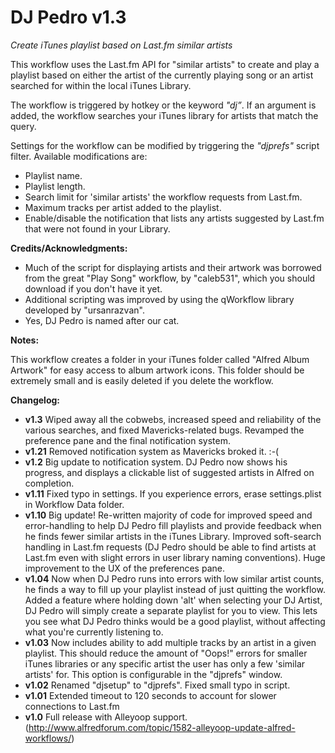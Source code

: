 DJ Pedro v1.3
=============

*Create iTunes playlist based on Last.fm similar artists*
 
This workflow uses the Last.fm API for "similar artists" to create and play a playlist based on either the artist of the currently playing song or an artist searched for within the local iTunes Library.
  
The workflow is triggered by hotkey or the keyword *"dj”*. If an argument is added, the workflow searches your iTunes library for artists that match the query.
 

Settings for the workflow can be modified by triggering the *"djprefs"* script filter. Available modifications are:
- Playlist name.
- Playlist length.
- Search limit for 'similar artists' the workflow requests from Last.fm.
- Maximum tracks per artist added to the playlist.
- Enable/disable the notification that lists any artists suggested by Last.fm that were not found in your Library.

**Credits/Acknowledgments:**

- Much of the script for displaying artists and their artwork was borrowed from the great "Play Song" workflow, by "caleb531", which you should download if you don't have it yet. 
- Additional scripting was improved by using the qWorkflow library developed by "ursanrazvan".
- Yes, DJ Pedro is named after our cat.
 
**Notes:**

This workflow creates a folder in your iTunes folder called "Alfred Album Artwork" for easy access to album artwork icons. This folder should be extremely small and is easily deleted if you delete the workflow.
 
**Changelog:**
- **v1.3** Wiped away all the cobwebs, increased speed and reliability of the various searches, and fixed Mavericks-related bugs. Revamped the preference pane and the final notification system.
- **v1.21** Removed notification system as Mavericks broked it. :-(
- **v1.2** Big update to notification system. DJ Pedro now shows his progress, and displays a clickable list of suggested artists in Alfred on completion.
- **v1.11** Fixed typo in settings. If you experience errors, erase settings.plist in Workflow Data folder.
- **v1.10** Big update! Re-written majority of code for improved speed and error-handling to help DJ Pedro fill playlists and provide feedback when he finds fewer similar artists in the iTunes Library. Improved soft-search handling in Last.fm requests (DJ Pedro should be able to find artists at Last.fm even with slight errors in user library naming conventions). Huge improvement to the UX of the preferences pane.
- **v1.04** Now when DJ Pedro runs into errors with low similar artist counts, he finds a way to fill up your playlist instead of just quitting the workflow. Added a feature where holding down 'alt' when selecting your DJ Artist, DJ Pedro will simply create a separate playlist for you to view. This lets you see what DJ Pedro thinks would be a good playlist, without affecting what you're currently listening to.
- **v1.03** Now includes ability to add multiple tracks by an artist in a given playlist. This should reduce the amount of "Oops!" errors for smaller iTunes libraries or any specific artist the user has only a few 'similar artists' for. This option is configurable in the "djprefs" window.
- **v1.02** Renamed "djsetup" to "djprefs". Fixed small typo in script.
- **v1.01** Extended timeout to 120 seconds to account for slower connections to Last.fm
- **v1.0** Full release with Alleyoop support. (http://www.alfredforum.com/topic/1582-alleyoop-update-alfred-workflows/)
